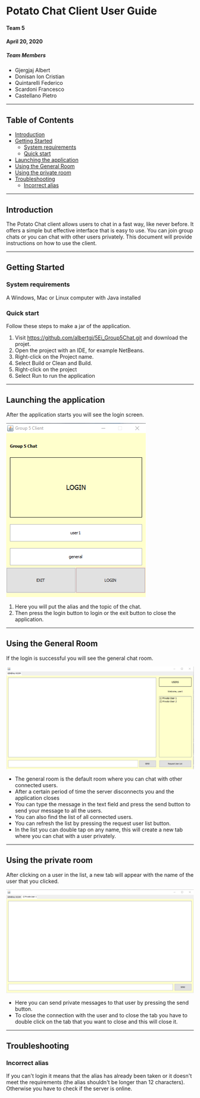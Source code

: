 # Potato Chat Client User Guide

#### Team 5 
#### April 20, 2020

##### Team Members
- Gjergjaj Albert
- Donisan Ion Cristian
- Quintarelli Federico
- Scardoni Francesco
- Castellano Pietro
___

## Table of Contents
  - [Introduction](#introduction)
  - [Getting Started](#getting-started)
    - [System requirements](#system-requirements)
    - [Quick start](#quick-start)
  - [Launching the application](#launching-the-application)
  - [Using the General Room](#using-the-general-room)
  - [Using the private room](#using-the-private-room)
  - [Troubleshooting](#troubleshooting)
    - [Incorrect alias](#incorrect-alias)

___

## Introduction

The Potato Chat client allows users to chat in a fast way, like never before. It offers a simple but effective interface that is easy to use. You can join group chats or you can chat with other users privately. 
This document will provide instructions on how to use the client.
___

## Getting Started
### System requirements
A Windows, Mac or Linux computer with Java installed

### Quick start
Follow these steps to make a jar of the application.

1. Visit https://github.com/albertgj/5Ei_Group5Chat.git and download the projet.
2. Open the project with an IDE, for example NetBeans.
3. Right-click on the Project name.
4. Select Build or Clean and Build.
5. Right-click on the project
6. Select Run to run the application
___
## Launching the application

After the application starts you will see the login screen.

![Login page](IMMAGINI/login.jpg)

1. Here you will put the alias and the topic of the chat.
2. Then press the login button to login or the exit button to close the application.

___
## Using the General Room
If the login is successful you will see the general chat room.

![](IMMAGINI/general%20room.png)

- The general room is the default room where you can chat with other connected users. 
- After a certain period of time the server disconnects you and the application closes
- You can type the message in the text field and press the send button to send your message to all the users. 
- You can also find the list of all connected users. 
- You can refresh the list by pressing the request user list button. 
- In the list you can double tap on any name, this will create a new tab where you can chat with a user privately.

___
## Using the private room
After clicking on a user in the list, a new tab will appear with the name of the user that you clicked.

![](IMMAGINI/private%20chat.png)

- Here you can send private messages to that user by pressing the send button. 
- To close the connection with the user and to close the tab you have to double click on the tab that you want to close and this will close it.

___
## Troubleshooting

### Incorrect alias
If you can't login it means that the alias has already been taken or it doesn't meet the requirements (the alias shouldn't be longer than 12 characters). Otherwise you have to check if the server is online.
